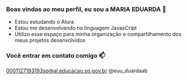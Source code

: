 ### Boas vindas ao meu perfil, eu sou a MARIA EDUARDA 💙

- Estou estudando o Alura
- Estou me desenvolvendo na linguagem JavasCript
- Utilizo esse espaço para minha organização e compartilhamento dos meus projetos desenvolvidos

### Você entrar em contato comigo 📫

0001127193193sp@al.educacao.sp.gov.br
@euu_duardaab 
